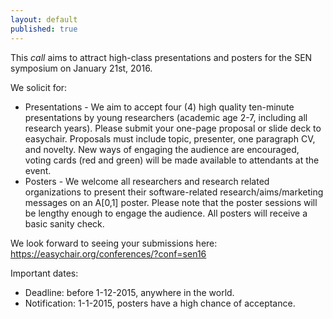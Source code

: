 ```yaml
---
layout: default
published: true
---
```



This *call* aims to attract high-class presentations and posters for the SEN symposium on January 21st, 2016. 

We solicit for:

* Presentations - We aim to accept four (4) high quality ten-minute presentations by young researchers (academic age 2-7, including all research years). Please submit your one-page proposal or slide deck to easychair. Proposals must include topic, presenter, one paragraph CV, and novelty. New ways of engaging the audience are encouraged, voting cards (red and green) will be made available to attendants at the event.
* Posters - We welcome all researchers and research related organizations to present their software-related research/aims/marketing messages on an A[0,1] poster. Please note that the poster sessions will be lengthy enough to engage the audience. All posters will receive a basic sanity check. 

We look forward to seeing your submissions here: https://easychair.org/conferences/?conf=sen16

Important dates:

* Deadline: before 1-12-2015, anywhere in the world. 
* Notification: 1-1-2015, posters have a high chance of acceptance.

